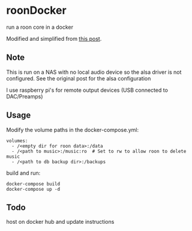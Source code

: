 # roonDocker
run a roon core in a docker

Modified and simplified from [this post](https://community.roonlabs.com/t/docker-images-for-roon/13040/67).


## Note
This is run on a NAS with no local audio device so the alsa driver is not configured.  See the original post for the alsa configuration  

I use raspberry pi's for remote output devices (USB connected to DAC/Preamps)



## Usage
Modify the volume paths in the docker-compose.yml:

```
volumes:
  - /<empty dir for roon data>:/data
  - /<path to music>:/music:ro  # Set to rw to allow roon to delete music
  - /<path to db backup dir>:/backups

```

build and run:
```
docker-compose build
docker-compose up -d
```


## Todo
host on docker hub and update instructions